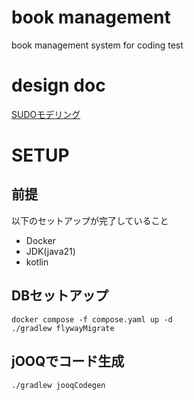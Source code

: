 # book management
book management system for coding test

# design doc
[SUDOモデリング](https://miro.com/app/board/uXjVIeBhZUo=/?share_link_id=17607207850)

# SETUP
## 前提
以下のセットアップが完了していること
- Docker
- JDK(java21)
- kotlin

## DBセットアップ
```
docker compose -f compose.yaml up -d
./gradlew flywayMigrate
```

## jOOQでコード生成
```
./gradlew jooqCodegen
```